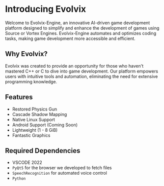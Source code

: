 # Introducing Evolvix
Welcome to Evolvix-Engine, an innovative AI-driven game development platform designed to simplify and enhance the development of games using Source or Vortex Engines. Evolvix-Engine automates and optimizes coding tasks, making game development more accessible and efficient.

## Why Evolvix?
Evolvix was created to provide an opportunity for those who haven't mastered C++ or C to dive into game development. Our platform empowers users with intuitive tools and automation, eliminating the need for extensive programming knowledge.

## Features
* Restored Physics Gun
* Cascade Shadow Mapping
* Native Linux Support
* Android Support (Coming Soon)
* Lightweight (1 - 8 GiB)
* Fantastic Graphics

## Required Dependencies
* VSCODE 2022
* `PyQt5` for the browser we developed to fetch files
* `SpeechRecognition` for automated voice control
* `Python`
